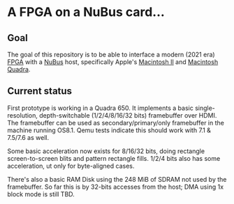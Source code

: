 # A FPGA on a NuBus card...

## Goal

The goal of this repository is to be able to interface a modern (2021 era) [FPGA](https://en.wikipedia.org/wiki/Field-programmable_gate_array) with a [NuBus](https://en.wikipedia.org/wiki/NuBus) host, specifically Apple's [Macintosh II](https://en.wikipedia.org/wiki/Macintosh_II_family) and [Macintosh Quadra](https://en.wikipedia.org/wiki/Macintosh_Quadra).

## Current status

First prototype is working in a Quadra 650. It implements a basic single-resolution, depth-switchable (1/2/4/8/16/32 bits) framebuffer over HDMI. The framebuffer can be used as secondary/primary/only framebuffer in the machine running OS8.1. Qemu tests indicate this should work with 7.1 & 7.5/7.6 as well.

Some basic acceleration now exists for 8/16/32 bits, doing rectangle screen-to-screen blits and pattern rectangle fills. 1/2/4 bits also has some acceleration, ut only for byte-aligned cases.

There's also a basic RAM Disk using the 248 MiB of SDRAM not used by the framebuffer. So far this is by 32-bits accesses from the host; DMA using 1x block mode is still TBD.